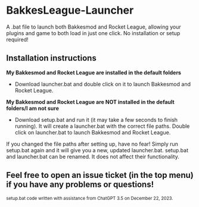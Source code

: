 # BakkesLeague-Launcher
A .bat file to launch both Bakkesmod and Rocket League, allowing your plugins and game to both load in just one click. No installation or setup required!

## Installation instructions
**My Bakkesmod and Rocket League are installed in the default folders**
* Download launcher.bat and double click on it to launch Bakkesmod and Rocket League.

**My Bakkesmod and Rocket League are NOT installed in the default folders/I am not sure**
* Download setup.bat and run it (it may take a few seconds to finish running). It will create a launcher.bat with the correct file paths. Double click on launcher.bat to launch Bakkesmod and Rocket League.

If you changed the file paths after setting up, have no fear! Simply run setup.bat again and it will give you a new, updated launcher.bat.
setup.bat and launcher.bat can be renamed. It does not affect their functionality.
## Feel free to open an issue ticket (in the top menu) if you have any problems or questions!

<sub> setup.bat code written with assistance from ChatGPT 3.5 on December 22, 2023. </sub>